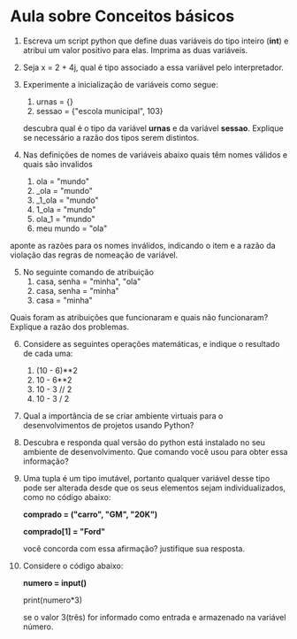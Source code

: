 # Aula sobre Conceitos básicos

1. Escreva um script python que define duas variáveis do tipo inteiro (__int__)
e atribui um valor positivo para elas. Imprima as duas variáveis.
2. Seja x = 2 + 4j, qual é tipo associado a essa variável pelo interpretador.
3. Experimente a inicialização de variáveis como segue:
   1. urnas = {}
   2. sessao = {"escola municipal", 103}

   descubra qual é o tipo da variável __urnas__ e da variável __sessao__. Explique se necessário
a razão dos tipos serem distintos.
4. Nas definições de nomes de variáveis abaixo quais têm nomes válidos e quais são invalidos
    1. ola = "mundo"
    2. _ola = "mundo"
    3. _1_ola = "mundo"
    4. 1_ola = "mundo"
    5. ola_1 = "mundo"
    6. meu mundo = "ola"

aponte as razões para os nomes inválidos, indicando o item e a razão da violação
das regras de nomeação de variável.

5. No seguinte comando de atribuição 
   1. casa, senha = "minha", "ola"
   2. casa, senha = "minha"
   3. casa = "minha"

Quais foram as atribuições que funcionaram e quais não funcionaram? Explique a razão dos problemas.
   
6. Considere as seguintes operações matemáticas, e indique o resultado de cada uma:
   1. (10 - 6)**2
   2. 10 - 6**2
   3. 10 - 3 // 2
   4. 10 - 3 / 2

7. Qual a importância de se criar ambiente virtuais para o desenvolvimentos de projetos usando Python?

8. Descubra e responda qual versão do python está instalado no seu ambiente de desenvolvimento. Que comando você usou 
para obter essa informação?

9. Uma tupla é um tipo imutável, portanto qualquer variável desse tipo pode ser alterada desde que os seus elementos 
sejam individualizados, como no código abaixo:

   __comprado = ("carro", "GM", "20K")__

   __comprado[1] = "Ford"__

   você concorda com essa afirmação? justifique sua resposta.


10. Considere o código abaixo:

      __numero = input()__
      
      print(numero*3)
   
      se o valor 3(três) for informado como entrada e armazenado na variável número.
